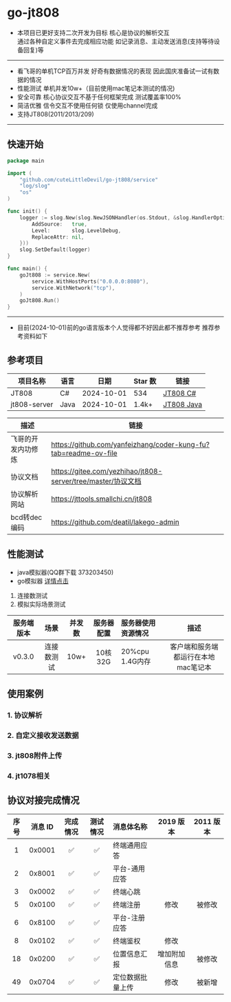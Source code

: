 # go-jt808

- 本项目已更好支持二次开发为目标 核心是协议的解析交互  <br/>
通过各种自定义事件去完成相应功能 如记录消息、主动发送消息(支持等待设备回复)等
---

- 看飞哥的单机TCP百万并发 好奇有数据情况的表现 因此国庆准备试一试有数据的情况
- 性能测试 单机并发10w+（目前使用mac笔记本测试的情况)
- 安全可靠 核心协议交互不基于任何框架完成 测试覆盖率100%
- 简洁优雅 信令交互不使用任何锁 仅使用channel完成
- 支持JT808(2011/2013/209)
---

## 快速开始
``` go
package main

import (
	"github.com/cuteLittleDevil/go-jt808/service"
	"log/slog"
	"os"
)

func init() {
	logger := slog.New(slog.NewJSONHandler(os.Stdout, &slog.HandlerOptions{
		AddSource:   true,
		Level:       slog.LevelDebug,
		ReplaceAttr: nil,
	}))
	slog.SetDefault(logger)
}

func main() {
	goJt808 := service.New(
		service.WithHostPorts("0.0.0.0:8080"),
		service.WithNetwork("tcp"),
	)
	goJt808.Run()
}

```

---
- 目前(2024-10-01)前的go语言版本个人觉得都不好因此都不推荐参考 推荐参考资料如下
## 参考项目
| 项目名称           | 语言   | 日期       | Star 数 | 链接                                       |
|--------------------|--------|------------|---------|--------------------------------------------|
| JT808           | C#     | 2024-10-01 | 534       | [JT808 C#](https://github.com/SmallChi/JT808.git) |
| jt808-server    | Java   | 2024-10-01 | 1.4k+     | [JT808 Java](https://gitee.com/yezhihao/jt808-server.git) |

| 描述                | 链接                         |
|--------------------|------------------------------|
| 飞哥的开发内功修炼    | https://github.com/yanfeizhang/coder-kung-fu?tab=readme-ov-file |
| 协议文档       | https://gitee.com/yezhihao/jt808-server/tree/master/协议文档 |
| 协议解析网站  | https://jttools.smallchi.cn/jt808 |
| bcd转dec编码   | https://github.com/deatil/lakego-admin |

## 性能测试
- java模拟器(QQ群下载 373203450)
- go模拟器 [详情点击](./example/simulator/README.md#go模拟器)
1. 连接数测试
2. 模拟实际场景测试

| 服务端版本  |   场景   | 并发数 |  服务器配置  | 服务器使用资源情况 |  描述  |
| :---:   | :-------: | :--: | :------: | :-------------- | :----------------------------: |
|  v0.3.0 | 连接数测试  | 10w+ |  10核32G | 20%cpu 1.4G内存  | 客户端和服务端都运行在本地mac笔记本 |

## 使用案例

### 1. 协议解析

### 2. 自定义接收发送数据

### 3. jt808附件上传

### 4. jt1078相关

## 协议对接完成情况

| 序号  |    消息 ID    | 完成情况 |  测试情况  | 消息体名称                     |  2019 版本   | 2011 版本 |
| :---: | :-----------: | :------: | :--------: | :----------------------------- | :----------: | :-------: |
|   1   |    0x0001     |    ✅    |     ✅     | 终端通用应答                   |              |           |
|   2   |    0x8001     |    ✅    |     ✅     | 平台-通用应答                   |              |           |
|   3   |    0x0002     |    ✅    |     ✅     | 终端心跳                       |              |           |
|   5   |    0x0100     |    ✅    |     ✅     | 终端注册                       |     修改     |  被修改   |
|   6   |    0x8100     |    ✅    |     ✅     | 平台-注册应答                   |              |           |
|   8   |    0x0102     |    ✅    |     ✅     | 终端鉴权                       |     修改     |
|  18   |    0x0200     |    ✅    |     ✅     | 位置信息汇报                   | 增加附加信息 |  被修改   |
|  49   |    0x0704     |    ✅    |     ✅     | 定位数据批量上传               |     修改     |  被新增   |

